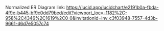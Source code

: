Normalized ER Diagram link: https://lucid.app/lucidchart/e2191b0a-fbda-4f9e-b445-bf9c0dd79bed/edit?viewport_loc=-1182%2C-958%2C4346%2C1619%2C0_0&invitationId=inv_c3f03948-7557-4d3b-9661-d6d7e5057c74
